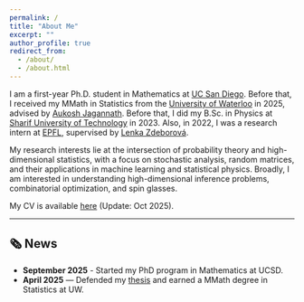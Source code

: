 ```yaml
---
permalink: /
title: "About Me"
excerpt: ""
author_profile: true
redirect_from: 
  - /about/
  - /about.html
---
```


I am a first-year Ph.D. student in Mathematics at [UC San Diego](https://ucsd.edu/). Before that, I received my MMath in Statistics from the [University of Waterloo](https://uwaterloo.ca/) in 2025, advised by [Aukosh Jagannath](https://aukosh.github.io/). Before that, I did my B.Sc. in Physics at [Sharif University of Technology](https://en.sharif.ir/) in 2023. Also, in 2022, I was a research intern at [EPFL](https://www.epfl.ch/en/), supervised by [Lenka Zdeborová](https://people.epfl.ch/lenka.zdeborova/?lang=en).

My research interests lie at the intersection of probability theory and high-dimensional statistics, with a focus on stochastic analysis, random matrices, and their applications in machine learning and statistical physics. Broadly, I am interested in understanding high-dimensional inference problems, combinatorial optimization, and spin glasses.

My CV is available [here](/files/CV.pdf) (Update: Oct 2025).

---

## 🗞️ News

- **September 2025** - Started my PhD program in Mathematics at UCSD.
- **April 2025** — Defended my [thesis](https://uwspace.uwaterloo.ca/items/c8ef0af0-a10b-4595-ab6c-b43a74a699de) and earned a MMath degree in Statistics at UW.
